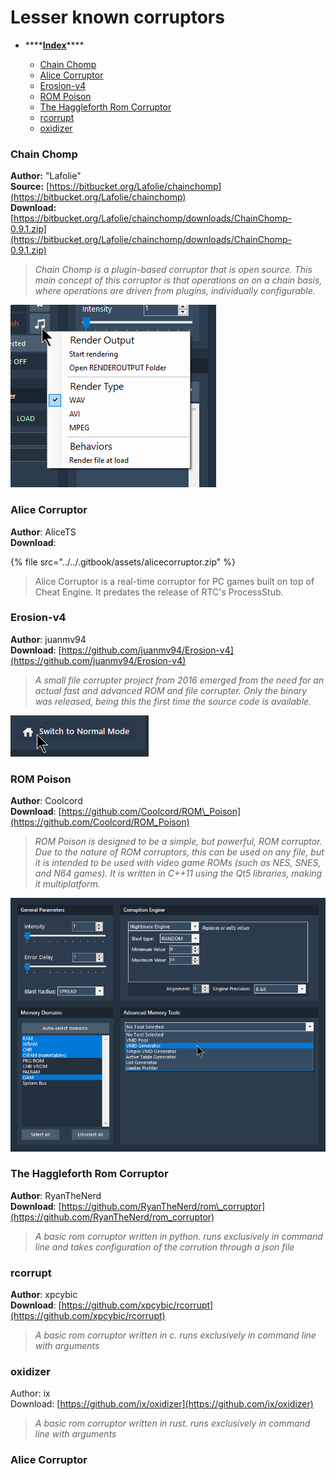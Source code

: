 # Lesser known corruptors

* \*\*\*\*[**Index**](lesser-known-corruptors.md)\*\*\*\*

  * [Chain Chomp](lesser-known-corruptors.md#chain-chomp)
  * [Alice Corruptor](lesser-known-corruptors.md#alice-corruptor)
  * [Erosion-v4](lesser-known-corruptors.md#erosion-v4)
  * [ROM Poison](lesser-known-corruptors.md#rom-poison)
  * [The Haggleforth Rom Corruptor](lesser-known-corruptors.md#the-haggleforth-rom-corruptor)
  * [rcorrupt](lesser-known-corruptors.md#rcorrupt)
  * [oxidizer](lesser-known-corruptors.md#oxidizer)

### Chain Chomp

**Author:** "Lafolie"  
**Source:** [https://bitbucket.org/Lafolie/chainchomp](https://bitbucket.org/Lafolie/chainchomp)  
**Download:** [https://bitbucket.org/Lafolie/chainchomp/downloads/ChainChomp-0.9.1.zip](https://bitbucket.org/Lafolie/chainchomp/downloads/ChainChomp-0.9.1.zip)

> _Chain Chomp is a plugin-based corruptor that is open source. This main concept of this corruptor is that operations on on a chain basis, where operations are driven from plugins, individually configurable._

![](../../.gitbook/assets/image%20%286%29.png)

### Alice Corruptor

**Author**: AliceTS  
**Download**:

{% file src="../../.gitbook/assets/alicecorruptor.zip" %}

> Alice Corruptor is a real-time corruptor for PC games built on top of Cheat Engine. It predates the release of RTC's ProcessStub.

### Erosion-v4

**Author**: juanmv94  
**Download**: [https://github.com/juanmv94/Erosion-v4](https://github.com/juanmv94/Erosion-v4)

> _A small file corrupter project from 2016 emerged from the need for an actual fast and advanced ROM and file corrupter. Only the binary was released, being this the first time the source code is available._

![](../../.gitbook/assets/image.png)

### 

### ROM Poison

**Author**: Coolcord  
**Download**: [https://github.com/Coolcord/ROM\_Poison](https://github.com/Coolcord/ROM_Poison)

> _ROM Poison is designed to be a simple, but powerful, ROM corruptor. Due to the nature of ROM corruptors, this can be used on any file, but it is intended to be used with video game ROMs \(such as NES, SNES, and N64 games\). It is written in C++11 using the Qt5 libraries, making it multiplatform._

![](../../.gitbook/assets/image%20%288%29.png)



### The Haggleforth Rom Corruptor

**Author**: RyanTheNerd  
**Download**: [https://github.com/RyanTheNerd/rom\_corruptor](https://github.com/RyanTheNerd/rom_corruptor)

> _A basic rom corruptor written in python. runs exclusively in command line and takes configuration of the corrution through a json file_

### rcorrupt

**Author**: xpcybic  
**Download**: [https://github.com/xpcybic/rcorrupt](https://github.com/xpcybic/rcorrupt)

> _A basic rom corruptor written in c. runs exclusively in command line with arguments_

### oxidizer

Author: ix  
Download: [https://github.com/ix/oxidizer](https://github.com/ix/oxidizer)

> _A basic rom corruptor written in rust. runs exclusively in command line with arguments_

### Alice Corruptor

